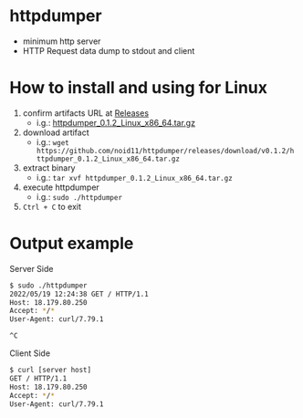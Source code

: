 # httpdumper

- minimum http server
- HTTP Request data dump to stdout and client


# How to install and using for Linux

1. confirm artifacts URL at [Releases](https://github.com/noid11/httpdumper/releases)
    - i.g.: [httpdumper_0.1.2_Linux_x86_64.tar.gz](https://github.com/noid11/httpdumper/releases/download/v0.1.2/httpdumper_0.1.2_Linux_x86_64.tar.gz)
2. download artifact
    - i.g.: `wget https://github.com/noid11/httpdumper/releases/download/v0.1.2/httpdumper_0.1.2_Linux_x86_64.tar.gz`
3. extract binary
    - i.g.: `tar xvf httpdumper_0.1.2_Linux_x86_64.tar.gz`
4. execute httpdumper
    - i.g.: `sudo ./httpdumper`
5. `Ctrl + C` to exit


# Output example

Server Side

```bash
$ sudo ./httpdumper 
2022/05/19 12:24:38 GET / HTTP/1.1
Host: 18.179.80.250
Accept: */*
User-Agent: curl/7.79.1

^C
```

Client Side

```bash
$ curl [server host]
GET / HTTP/1.1
Host: 18.179.80.250
Accept: */*
User-Agent: curl/7.79.1

```

